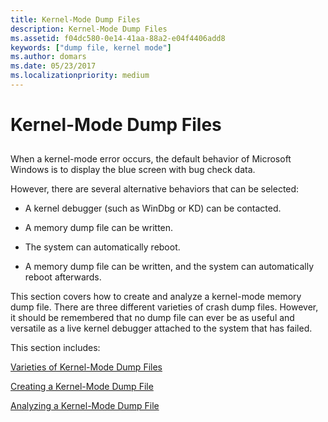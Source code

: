 ```yaml
---
title: Kernel-Mode Dump Files
description: Kernel-Mode Dump Files
ms.assetid: f04dc580-0e14-41aa-88a2-e04f4406add8
keywords: ["dump file, kernel mode"]
ms.author: domars
ms.date: 05/23/2017
ms.localizationpriority: medium
---
```


# Kernel-Mode Dump Files


## <span id="ddk_kernel_mode_dump_files_dbg"></span><span id="DDK_KERNEL_MODE_DUMP_FILES_DBG"></span>


When a kernel-mode error occurs, the default behavior of Microsoft Windows is to display the blue screen with bug check data.

However, there are several alternative behaviors that can be selected:

-   A kernel debugger (such as WinDbg or KD) can be contacted.

-   A memory dump file can be written.

-   The system can automatically reboot.

-   A memory dump file can be written, and the system can automatically reboot afterwards.

This section covers how to create and analyze a kernel-mode memory dump file. There are three different varieties of crash dump files. However, it should be remembered that no dump file can ever be as useful and versatile as a live kernel debugger attached to the system that has failed.

This section includes:

[Varieties of Kernel-Mode Dump Files](varieties-of-kernel-mode-dump-files.md)

[Creating a Kernel-Mode Dump File](creating-a-kernel-mode-dump-file.md)

[Analyzing a Kernel-Mode Dump File](analyzing-a-kernel-mode-dump-file.md)

 

 





